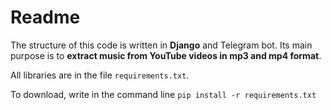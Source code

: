 # Readme

The structure of this code is written in **Django** and Telegram bot. Its main purpose is to **extract music from YouTube videos in mp3 and mp4 format**.

All libraries are in the file  `requirements.txt`.

To download, write in the command line  `pip install -r requirements.txt`